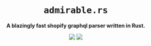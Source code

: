 <div align="center">
  <h1><code>admirable.rs</code></h1>

  <p>
    <strong>A blazingly fast shopify graphql parser written in Rust.</strong>
  </p>
  <div> 
  <img src="https://img.shields.io/github/license/admirsaheta/admirable.rs"/> 
  <img src="https://img.shields.io/github/languages/code-size/admirsaheta/admirable.rs" />
  <img src="https://img.shields.io/badge/language-Rust-important />
  </div>
  <p>
